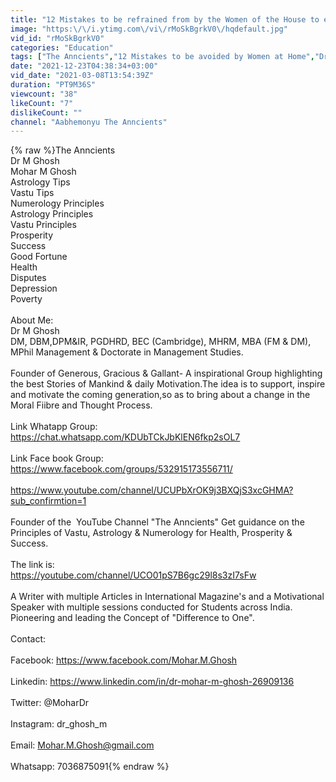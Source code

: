 ```yaml
---
title: "12 Mistakes to be refrained from by the Women of the House to evade Poverty, Disputes & Depression."
image: "https:\/\/i.ytimg.com\/vi\/rMoSkBgrkV0\/hqdefault.jpg"
vid_id: "rMoSkBgrkV0"
categories: "Education"
tags: ["The Anncients","12 Mistakes to be avoided by Women at Home","Dr M Ghosh"]
date: "2021-12-23T04:38:34+03:00"
vid_date: "2021-03-08T13:54:39Z"
duration: "PT9M36S"
viewcount: "38"
likeCount: "7"
dislikeCount: ""
channel: "Aabhemonyu The Anncients"
---
```

{% raw %}The Anncients<br />Dr M Ghosh <br />Mohar M Ghosh <br />Astrology Tips<br />Vastu Tips<br />Numerology Principles <br />Astrology Principles<br />Vastu Principles <br />Prosperity <br />Success<br />Good Fortune<br />Health<br />Disputes<br />Depression <br />Poverty<br /><br />About Me:<br />Dr M Ghosh<br />DM, DBM,DPM&amp;IR, PGDHRD, BEC (Cambridge), MHRM, MBA (FM &amp; DM), MPhil Management &amp; Doctorate in Management Studies.<br /><br />Founder of Generous, Gracious &amp; Gallant- A inspirational Group highlighting the best Stories of Mankind &amp; daily Motivation.The idea is to support, inspire and motivate the coming generation,so as to bring about a change in the Moral Fiibre and Thought Process. <br /><br />Link Whatapp Group:<br /><a rel="nofollow" target="blank" href="https://chat.whatsapp.com/KDUbTCkJbKlEN6fkp2sOL7">https://chat.whatsapp.com/KDUbTCkJbKlEN6fkp2sOL7</a><br /><br />Link Face book Group:<br /><a rel="nofollow" target="blank" href="https://www.facebook.com/groups/532915173556711/">https://www.facebook.com/groups/532915173556711/</a><br /><br /><a rel="nofollow" target="blank" href="https://www.youtube.com/channel/UCUPbXrOK9j3BXQjS3xcGHMA?sub_confirmtion=1">https://www.youtube.com/channel/UCUPbXrOK9j3BXQjS3xcGHMA?sub_confirmtion=1</a><br /><br />Founder of the  YouTube Channel &quot;The Anncients&quot; Get guidance on the Principles of Vastu, Astrology &amp; Numerology for Health, Prosperity &amp; Success. <br /><br />The link is:<br /><a rel="nofollow" target="blank" href="https://youtube.com/channel/UCO01pS7B6gc29l8s3zI7sFw">https://youtube.com/channel/UCO01pS7B6gc29l8s3zI7sFw</a><br /><br />A Writer with multiple Articles in International Magazine's and a Motivational Speaker with multiple sessions conducted for Students across India. Pioneering and leading the Concept of &quot;Difference to One&quot;.<br /><br />Contact:<br /><br />Facebook: <a rel="nofollow" target="blank" href="https://www.facebook.com/Mohar.M.Ghosh">https://www.facebook.com/Mohar.M.Ghosh</a><br /><br />Linkedin: <a rel="nofollow" target="blank" href="https://www.linkedin.com/in/dr-mohar-m-ghosh-26909136">https://www.linkedin.com/in/dr-mohar-m-ghosh-26909136</a><br /><br />Twitter: @MoharDr<br /><br />Instagram: dr_ghosh_m <br /><br />Email: Mohar.M.Ghosh@gmail.com<br /><br />Whatsapp: 7036875091{% endraw %}
